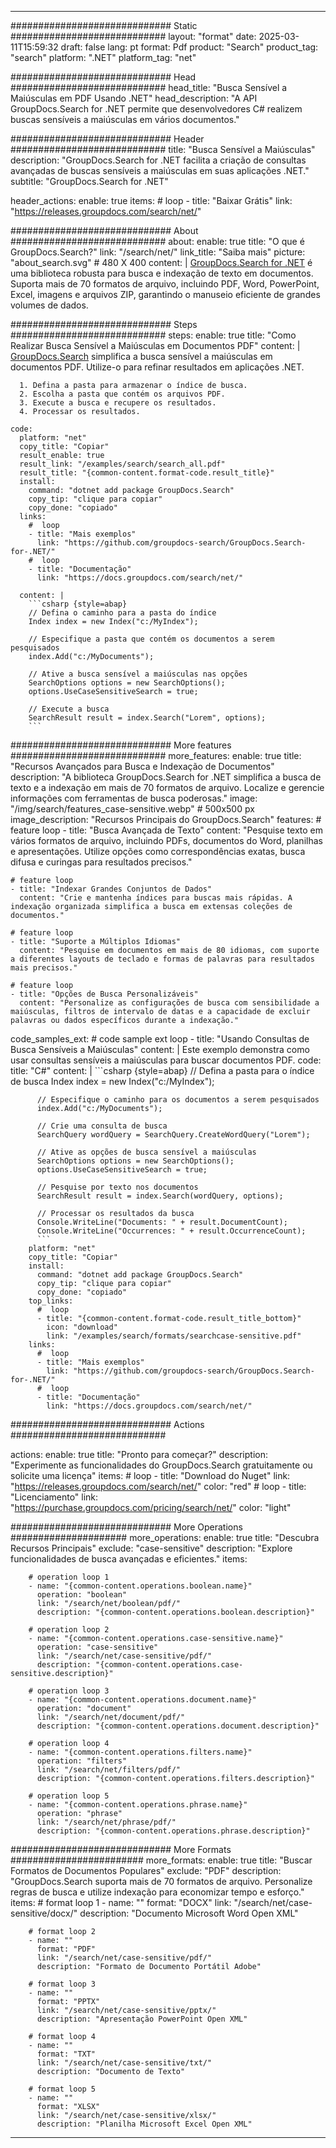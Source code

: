 
---
############################# Static ############################
layout: "format"
date:  2025-03-11T15:59:32
draft: false
lang: pt
format: Pdf
product: "Search"
product_tag: "search"
platform: ".NET"
platform_tag: "net"

############################# Head ############################
head_title: "Busca Sensível a Maiúsculas em PDF Usando .NET"
head_description: "A API GroupDocs.Search for .NET permite que desenvolvedores C# realizem buscas sensíveis a maiúsculas em vários documentos."

############################# Header ############################
title: "Busca Sensível a Maiúsculas" 
description: "GroupDocs.Search for .NET facilita a criação de consultas avançadas de buscas sensíveis a maiúsculas em suas aplicações .NET."
subtitle: "GroupDocs.Search for .NET" 

header_actions:
  enable: true
  items:
    #  loop
    - title: "Baixar Grátis"
      link: "https://releases.groupdocs.com/search/net/"
      
############################# About ############################
about:
    enable: true
    title: "O que é GroupDocs.Search?"
    link: "/search/net/"
    link_title: "Saiba mais"
    picture: "about_search.svg" # 480 X 400
    content: |
       [GroupDocs.Search for .NET](/search/net/) é uma biblioteca robusta para busca e indexação de texto em documentos. Suporta mais de 70 formatos de arquivo, incluindo PDF, Word, PowerPoint, Excel, imagens e arquivos ZIP, garantindo o manuseio eficiente de grandes volumes de dados.

############################# Steps ############################
steps:
    enable: true
    title: "Como Realizar Busca Sensível a Maiúsculas em Documentos PDF"
    content: |
      [GroupDocs.Search](/search/net/) simplifica a busca sensível a maiúsculas em documentos PDF. Utilize-o para refinar resultados em aplicações .NET.
      
      1. Defina a pasta para armazenar o índice de busca.
      2. Escolha a pasta que contém os arquivos PDF.
      3. Execute a busca e recupere os resultados.
      4. Processar os resultados.
   
    code:
      platform: "net"
      copy_title: "Copiar"
      result_enable: true
      result_link: "/examples/search/search_all.pdf"
      result_title: "{common-content.format-code.result_title}"
      install:
        command: "dotnet add package GroupDocs.Search"
        copy_tip: "clique para copiar"
        copy_done: "copiado"
      links:
        #  loop
        - title: "Mais exemplos"
          link: "https://github.com/groupdocs-search/GroupDocs.Search-for-.NET/"
        #  loop
        - title: "Documentação"
          link: "https://docs.groupdocs.com/search/net/"
          
      content: |
        ```csharp {style=abap}
        // Defina o caminho para a pasta do índice
        Index index = new Index("c:/MyIndex");

        // Especifique a pasta que contém os documentos a serem pesquisados
        index.Add("c:/MyDocuments");

        // Ative a busca sensível a maiúsculas nas opções
        SearchOptions options = new SearchOptions();
        options.UseCaseSensitiveSearch = true;

        // Execute a busca
        SearchResult result = index.Search("Lorem", options);
        ```            

############################# More features ############################
more_features:
  enable: true
  title: "Recursos Avançados para Busca e Indexação de Documentos"
  description: "A biblioteca GroupDocs.Search for .NET simplifica a busca de texto e a indexação em mais de 70 formatos de arquivo. Localize e gerencie informações com ferramentas de busca poderosas."
  image: "/img/search/features_case-sensitive.webp" # 500x500 px
  image_description: "Recursos Principais do GroupDocs.Search"
  features:
    # feature loop
    - title: "Busca Avançada de Texto"
      content: "Pesquise texto em vários formatos de arquivo, incluindo PDFs, documentos do Word, planilhas e apresentações. Utilize opções como correspondências exatas, busca difusa e curingas para resultados precisos."

    # feature loop
    - title: "Indexar Grandes Conjuntos de Dados"
      content: "Crie e mantenha índices para buscas mais rápidas. A indexação organizada simplifica a busca em extensas coleções de documentos."

    # feature loop
    - title: "Suporte a Múltiplos Idiomas"
      content: "Pesquise em documentos em mais de 80 idiomas, com suporte a diferentes layouts de teclado e formas de palavras para resultados mais precisos."

    # feature loop
    - title: "Opções de Busca Personalizáveis"
      content: "Personalize as configurações de busca com sensibilidade a maiúsculas, filtros de intervalo de datas e a capacidade de excluir palavras ou dados específicos durante a indexação."
      
  code_samples_ext:
    # code sample ext loop
    - title: "Usando Consultas de Busca Sensíveis a Maiúsculas"
      content: |
        Este exemplo demonstra como usar consultas sensíveis a maiúsculas para buscar documentos PDF.
      code:
        title: "C#"
        content: |
          ```csharp {style=abap}
          // Defina a pasta para o índice de busca
          Index index = new Index("c:/MyIndex");
              
          // Especifique o caminho para os documentos a serem pesquisados
          index.Add("c:/MyDocuments");

          // Crie uma consulta de busca
          SearchQuery wordQuery = SearchQuery.CreateWordQuery("Lorem");

          // Ative as opções de busca sensível a maiúsculas
          SearchOptions options = new SearchOptions();
          options.UseCaseSensitiveSearch = true;

          // Pesquise por texto nos documentos
          SearchResult result = index.Search(wordQuery, options);
          
          // Processar os resultados da busca
          Console.WriteLine("Documents: " + result.DocumentCount);
          Console.WriteLine("Occurrences: " + result.OccurrenceCount);
          ```
        platform: "net"
        copy_title: "Copiar"
        install:
          command: "dotnet add package GroupDocs.Search"
          copy_tip: "clique para copiar"
          copy_done: "copiado"
        top_links:
          #  loop
          - title: "{common-content.format-code.result_title_bottom}"
            icon: "download"
            link: "/examples/search/formats/searchcase-sensitive.pdf"
        links:
          #  loop
          - title: "Mais exemplos"
            link: "https://github.com/groupdocs-search/GroupDocs.Search-for-.NET/"
          #  loop
          - title: "Documentação"
            link: "https://docs.groupdocs.com/search/net/"
            

            


############################# Actions ############################

actions:
  enable: true
  title: "Pronto para começar?"
  description: "Experimente as funcionalidades do GroupDocs.Search gratuitamente ou solicite uma licença"
  items:
    #  loop
    - title: "Download do Nuget"
      link: "https://releases.groupdocs.com/search/net/"
      color: "red"
        #  loop
    - title: "Licenciamento"
      link: "https://purchase.groupdocs.com/pricing/search/net/"
      color: "light"


############################# More Operations #####################
more_operations:
    enable: true
    title: "Descubra Recursos Principais"
    exclude: "case-sensitive"
    description: "Explore funcionalidades de busca avançadas e eficientes."
    items: 
          
        # operation loop 1
        - name: "{common-content.operations.boolean.name}"
          operation: "boolean"
          link: "/search/net/boolean/pdf/"
          description: "{common-content.operations.boolean.description}"

        # operation loop 2
        - name: "{common-content.operations.case-sensitive.name}"
          operation: "case-sensitive"
          link: "/search/net/case-sensitive/pdf/"
          description: "{common-content.operations.case-sensitive.description}"

        # operation loop 3
        - name: "{common-content.operations.document.name}"
          operation: "document"
          link: "/search/net/document/pdf/"
          description: "{common-content.operations.document.description}"

        # operation loop 4
        - name: "{common-content.operations.filters.name}"
          operation: "filters"
          link: "/search/net/filters/pdf/"
          description: "{common-content.operations.filters.description}"

        # operation loop 5
        - name: "{common-content.operations.phrase.name}"
          operation: "phrase"
          link: "/search/net/phrase/pdf/"
          description: "{common-content.operations.phrase.description}"
          
        
          
############################# More Formats ########################
more_formats:
    enable: true
    title: "Buscar Formatos de Documentos Populares"
    exclude: "PDF"
    description: "GroupDocs.Search suporta mais de 70 formatos de arquivo. Personalize regras de busca e utilize indexação para economizar tempo e esforço."
    items: 
        # format loop 1
        - name: ""
          format: "DOCX"
          link: "/search/net/case-sensitive/docx/"
          description: "Documento Microsoft Word Open XML"
          
        # format loop 2
        - name: ""
          format: "PDF"
          link: "/search/net/case-sensitive/pdf/"
          description: "Formato de Documento Portátil Adobe"
          
        # format loop 3
        - name: ""
          format: "PPTX"
          link: "/search/net/case-sensitive/pptx/"
          description: "Apresentação PowerPoint Open XML"

        # format loop 4
        - name: ""
          format: "TXT"
          link: "/search/net/case-sensitive/txt/"
          description: "Documento de Texto"
          
        # format loop 5
        - name: ""
          format: "XLSX"
          link: "/search/net/case-sensitive/xlsx/"
          description: "Planilha Microsoft Excel Open XML"
  

---